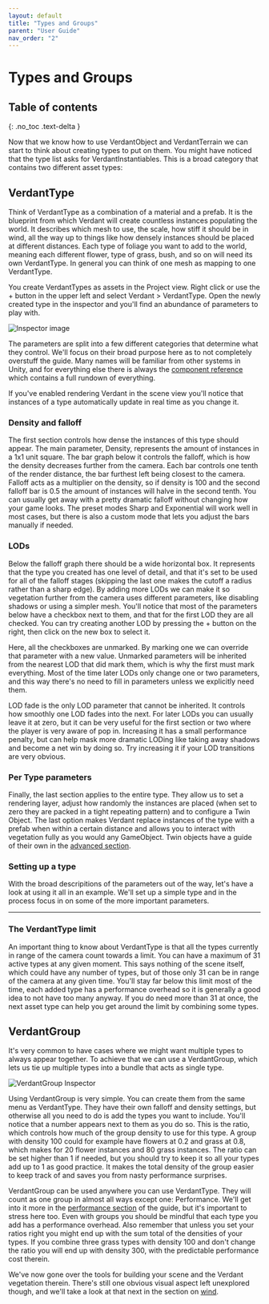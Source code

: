 ```yaml
---
layout: default
title: "Types and Groups"
parent: "User Guide"
nav_order: "2"
---
```


# Types and Groups

## Table of contents
{: .no_toc .text-delta }

Now that we know how to use VerdantObject and VerdantTerrain we can start to think about creating types to put on them. You might have noticed that the type list asks for VerdantInstantiables. This is a broad category that contains two different asset types:

## VerdantType

Think of VerdantType as a combination of a material and a prefab. It is the blueprint from which Verdant will create countless instances populating the world. It describes which mesh to use, the scale, how stiff it should be in wind, all the way up to things like how densely instances should be placed at different distances. Each type of foliage you want to add to the world, meaning each different flower, type of grass, bush, and so on will need its own VerdantType. In general you can think of one mesh as mapping to one VerdantType.

You create VerdantTypes as assets in the Project view. Right click or use the + button in the upper left and select Verdant > VerdantType. Open the newly created type in the inspector and you'll find an abundance of parameters to play with.

![Inspector image]()

The parameters are split into a few different categories that determine what they control. We'll focus on their broad purpose here as to not completely overstuff the guide. Many names will be familiar from other systems in Unity, and for everything else there is always the [component reference](../ComponentReference/DataTypes/VerdantType.html) which contains a full rundown of everything. 

If you've enabled rendering Verdant in the scene view you'll notice that instances of a type automatically update in real time as you change it.

### Density and falloff

The first section controls how dense the instances of this type should appear. The main parameter, Density, represents the amount of instances in a 1x1 unit square. The bar graph below it controls the falloff, which is how the density decreases further from the camera. Each bar controls one tenth of the render distance, the bar furthest left being closest to the camera. Falloff acts as a multiplier on the density, so if density is 100 and the second falloff bar is 0.5 the amount of instances will halve in the second tenth. You can usually get away with a pretty dramatic falloff without changing how your game looks. The preset modes Sharp and Exponential will work well in most cases, but there is also a custom mode that lets you adjust the bars manually if needed.

### LODs

Below the falloff graph there should be a wide horizontal box. It represents that the type you created has one level of detail, and that it's set to be used for all of the falloff stages (skipping the last one makes the cutoff a radius rather than a sharp edge). By adding more LODs we can make it so vegetation further from the camera uses different parameters, like disabling shadows or using a simpler mesh. You'll notice that most of the parameters below have a checkbox next to them, and that for the first LOD they are all checked. You can try creating another LOD by pressing the + button on the right, then click on the new box to select it. 

Here, all the checkboxes are unmarked. By marking one we can override that parameter with a new value. Unmarked parameters will be inherited from the nearest LOD that did mark them, which is why the first must mark everything. Most of the time later LODs only change one or two parameters, and this way there's no need to fill in parameters unless we explicitly need them.

LOD fade is the only LOD parameter that cannot be inherited. It controls how smoothly one LOD fades into the next. For later LODs you can usually leave it at zero, but it can be very useful for the first section or two where the player is very aware of pop in. Increasing it has a small performance penalty, but can help mask more dramatic LODing like taking away shadows and become a net win by doing so. Try increasing it if your LOD transitions are very obvious.

### Per Type parameters

Finally, the last section applies to the entire type. They allow us to set a rendering layer, adjust how randomly the instances are placed (when set to zero they are packed in a tight repeating pattern) and to configure a Twin Object. The last option makes Verdant replace instances of the type with a prefab when within a certain distance and allows you to interact with vegetation fully as you would any GameObject. Twin objects have a guide of their own in the [advanced section](../AdvancedGuide/UsingTwinObjects.html). 

### Setting up a type

With the broad descripitions of the parameters out of the way, let's have a look at using it all in an example. We'll set up a simple type and in the process focus in on some of the more important parameters. 
 
***********

### The VerdantType limit

An important thing to know about VerdantType is that all the types currently in range of the camera count towards a limit. You can have a maximum of 31 active types at any given moment. This says nothing of the scene itself, which could have any number of types, but of those only 31 can be in range of the camera at any given time. You'll stay far below this limit most of the time, each added type has a performance overhead so it is generally a good idea to not have too many anyway. If you do need more than 31 at once, the next asset type can help you get around the limit by combining some types.

## VerdantGroup

It's very common to have cases where we might want multiple types to always appear together. To achieve that we can use a VerdantGroup, which lets us tie up multiple types into a bundle that acts as single type. 

![VerdantGroup Inspector]()

Using VerdantGroup is very simple. You can create them from the same menu as VerdantType. They have their own falloff and density settings, but otherwise all you need to do is add the types you want to include. You'll notice that a number appears next to them as you do so. This is the ratio, which controls how much of the group density to use for this type. A group with density 100 could for example have flowers at 0.2 and grass at 0.8, which makes for 20 flower instances and 80 grass instances. The ratio can be set higher than 1 if needed, but you should try to keep it so all your types add up to 1 as good practice. It makes the total density of the group easier to keep track of and saves you from nasty performance surprises. 

VerdantGroup can be used anywhere you can use VerdantType. They will count as one group in almost all ways except one: Performance. We'll get into it more in the [performance section](Performance.html) of the guide, but it's important to stress here too. Even with groups you should be mindful that each type you add has a performance overhead. Also remember that unless you set your ratios right you might end up with the sum total of the densities of your types. If you combine three grass types with density 100 and don't change the ratio you will end up with density 300, with the predictable performance cost therein.


We've now gone over the tools for building your scene and the Verdant vegetation therein. There's still one obvious visual aspect left unexplored though, and we'll take a look at that next in the section on [wind](Wind.html). 